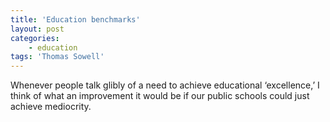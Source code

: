```yaml
---
title: 'Education benchmarks'
layout: post
categories:
    - education
tags: 'Thomas Sowell'
---
```


Whenever people talk glibly of a need to achieve educational ‘excellence,’ I think of what an improvement it would be if our public schools could just achieve mediocrity.